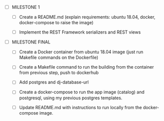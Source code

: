 - [ ] MILESTONE 1
    - [ ] Create a README.md (explain requirements: ubuntu 18.04, docker, docker-compose to raise
      the image)
    - [ ] Implement the REST Framework serializers and REST views



- [ ] MILESTONE FINAL
    - [ ] Create a Docker container from ubuntu 18.04 image (just run Makefile commands on the
      Dockerfile)
    - [ ] Create a Makefile command to run the building from the container from previous step, push
      to dockerhub
    - [ ] Add postgres and dj-database-url
    - [ ] Create a docker-compose to run the app image (catalog) and postgresql, using my previous
      postgres templates.
    - [ ] Update README.md with instructions to run locally from the docker-compose image.

